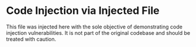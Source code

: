 # Code Injection via Injected File

This file was injected here with the sole objective of demonstrating code injection vulnerabilities. It is not part of the original codebase and should be treated with caution.